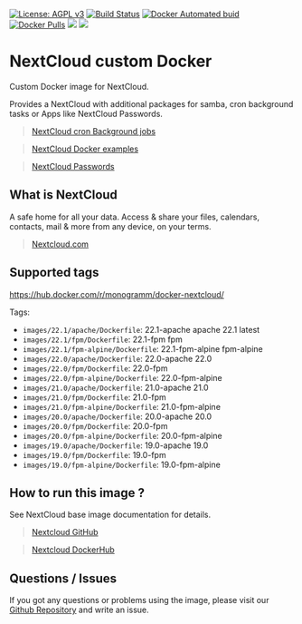 [![License: AGPL v3][uri_license_image]][uri_license]
[![Build Status](https://travis-ci.org/Monogramm/docker-nextcloud.svg)](https://travis-ci.org/Monogramm/docker-nextcloud)
[![Docker Automated buid](https://img.shields.io/docker/build/monogramm/docker-nextcloud.svg)](https://hub.docker.com/r/monogramm/docker-nextcloud/)
[![Docker Pulls](https://img.shields.io/docker/pulls/monogramm/docker-nextcloud.svg)](https://hub.docker.com/r/monogramm/docker-nextcloud/)
[![](https://images.microbadger.com/badges/version/monogramm/docker-nextcloud.svg)](https://microbadger.com/images/monogramm/docker-nextcloud)
[![](https://images.microbadger.com/badges/image/monogramm/docker-nextcloud.svg)](https://microbadger.com/images/monogramm/docker-nextcloud)

# NextCloud custom Docker

Custom Docker image for NextCloud.

Provides a NextCloud with additional packages for samba, cron background tasks or Apps like NextCloud Passwords.

> [NextCloud cron Background jobs](https://docs.nextcloud.com/server/16/admin_manual/configuration_server/background_jobs_configuration.html#cron)

> [NextCloud Docker examples](https://github.com/nextcloud/docker/tree/master/.examples)

> [NextCloud Passwords](https://github.com/marius-wieschollek/passwords)

## What is NextCloud

A safe home for all your data. Access & share your files, calendars, contacts, mail & more from any device, on your terms.

> [Nextcloud.com](https://nextcloud.com/)

## Supported tags

<https://hub.docker.com/r/monogramm/docker-nextcloud/>

Tags:
-   `images/22.1/apache/Dockerfile`: 22.1-apache apache 22.1 latest <!--+tags-->
-   `images/22.1/fpm/Dockerfile`: 22.1-fpm fpm <!--+tags-->
-   `images/22.1/fpm-alpine/Dockerfile`: 22.1-fpm-alpine fpm-alpine <!--+tags-->
-   `images/22.0/apache/Dockerfile`: 22.0-apache 22.0 <!--+tags-->
-   `images/22.0/fpm/Dockerfile`: 22.0-fpm <!--+tags-->
-   `images/22.0/fpm-alpine/Dockerfile`: 22.0-fpm-alpine <!--+tags-->
-   `images/21.0/apache/Dockerfile`: 21.0-apache 21.0 <!--+tags-->
-   `images/21.0/fpm/Dockerfile`: 21.0-fpm <!--+tags-->
-   `images/21.0/fpm-alpine/Dockerfile`: 21.0-fpm-alpine <!--+tags-->
-   `images/20.0/apache/Dockerfile`: 20.0-apache 20.0 <!--+tags-->
-   `images/20.0/fpm/Dockerfile`: 20.0-fpm <!--+tags-->
-   `images/20.0/fpm-alpine/Dockerfile`: 20.0-fpm-alpine <!--+tags-->
-   `images/19.0/apache/Dockerfile`: 19.0-apache 19.0 <!--+tags-->
-   `images/19.0/fpm/Dockerfile`: 19.0-fpm <!--+tags-->
-   `images/19.0/fpm-alpine/Dockerfile`: 19.0-fpm-alpine <!--+tags-->

## How to run this image ?

See NextCloud base image documentation for details.

> [Nextcloud GitHub](https://github.com/nextcloud/docker)

> [Nextcloud DockerHub](https://hub.docker.com/r/library/nextcloud/)

## Questions / Issues

If you got any questions or problems using the image, please visit our [Github Repository](https://github.com/Monogramm/docker-nextcloud) and write an issue.  

[uri_license]: http://www.gnu.org/licenses/agpl.html

[uri_license_image]: https://img.shields.io/badge/License-AGPL%20v3-blue.svg
